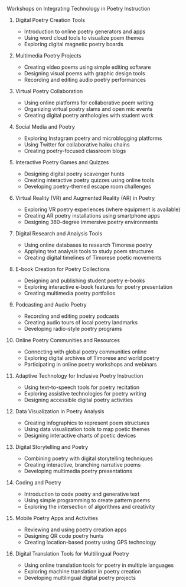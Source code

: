 Workshops on Integrating Technology in Poetry Instruction

1. Digital Poetry Creation Tools
   - Introduction to online poetry generators and apps
   - Using word cloud tools to visualize poem themes
   - Exploring digital magnetic poetry boards

2. Multimedia Poetry Projects
   - Creating video poems using simple editing software
   - Designing visual poems with graphic design tools
   - Recording and editing audio poetry performances

3. Virtual Poetry Collaboration
   - Using online platforms for collaborative poem writing
   - Organizing virtual poetry slams and open mic events
   - Creating digital poetry anthologies with student work

4. Social Media and Poetry
   - Exploring Instagram poetry and microblogging platforms
   - Using Twitter for collaborative haiku chains
   - Creating poetry-focused classroom blogs

5. Interactive Poetry Games and Quizzes
   - Designing digital poetry scavenger hunts
   - Creating interactive poetry quizzes using online tools
   - Developing poetry-themed escape room challenges

6. Virtual Reality (VR) and Augmented Reality (AR) in Poetry
   - Exploring VR poetry experiences (where equipment is available)
   - Creating AR poetry installations using smartphone apps
   - Designing 360-degree immersive poetry environments

7. Digital Research and Analysis Tools
   - Using online databases to research Timorese poetry
   - Applying text analysis tools to study poem structures
   - Creating digital timelines of Timorese poetic movements

8. E-book Creation for Poetry Collections
   - Designing and publishing student poetry e-books
   - Exploring interactive e-book features for poetry presentation
   - Creating multimedia poetry portfolios

9. Podcasting and Audio Poetry
   - Recording and editing poetry podcasts
   - Creating audio tours of local poetry landmarks
   - Developing radio-style poetry programs

10. Online Poetry Communities and Resources
    - Connecting with global poetry communities online
    - Exploring digital archives of Timorese and world poetry
    - Participating in online poetry workshops and webinars

11. Adaptive Technology for Inclusive Poetry Instruction
    - Using text-to-speech tools for poetry recitation
    - Exploring assistive technologies for poetry writing
    - Designing accessible digital poetry activities

12. Data Visualization in Poetry Analysis
    - Creating infographics to represent poem structures
    - Using data visualization tools to map poetic themes
    - Designing interactive charts of poetic devices

13. Digital Storytelling and Poetry
    - Combining poetry with digital storytelling techniques
    - Creating interactive, branching narrative poems
    - Developing multimedia poetry presentations

14. Coding and Poetry
    - Introduction to code poetry and generative text
    - Using simple programming to create pattern poems
    - Exploring the intersection of algorithms and creativity

15. Mobile Poetry Apps and Activities
    - Reviewing and using poetry creation apps
    - Designing QR code poetry hunts
    - Creating location-based poetry using GPS technology

16. Digital Translation Tools for Multilingual Poetry
    - Using online translation tools for poetry in multiple languages
    - Exploring machine translation in poetry creation
    - Developing multilingual digital poetry projects